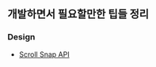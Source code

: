 ## 개발하면서 필요할만한 팁들 정리

### Design

- [Scroll Snap API](https://github.com/yhnb3/Tips/blob/main/Design/ScrollSnapApi.md)
